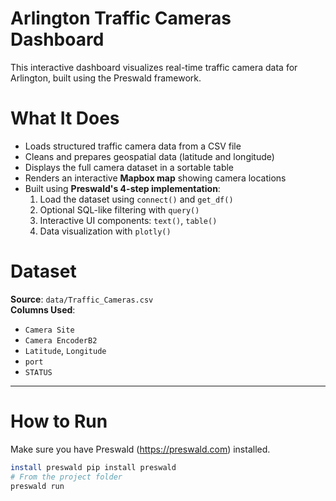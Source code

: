 # Arlington Traffic Cameras Dashboard

This interactive dashboard visualizes real-time traffic camera data for Arlington, built using the Preswald framework.

# What It Does

- Loads structured traffic camera data from a CSV file
- Cleans and prepares geospatial data (latitude and longitude)
- Displays the full camera dataset in a sortable table
- Renders an interactive **Mapbox map** showing camera locations
- Built using **Preswald's 4-step implementation**:
  1. Load the dataset using `connect()` and `get_df()`
  2. Optional SQL-like filtering with `query()`
  3. Interactive UI components: `text()`, `table()`
  4. Data visualization with `plotly()`

# Dataset

**Source**: `data/Traffic_Cameras.csv`  
**Columns Used**:

- `Camera Site`
- `Camera EncoderB2`
- `Latitude`, `Longitude`
- `port`
- `STATUS`

---

# How to Run

Make sure you have Preswald (https://preswald.com) installed.

```bash
install preswald pip install preswald
# From the project folder
preswald run
